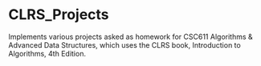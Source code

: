 # CLRS_Projects
Implements various projects asked as homework for CSC611 Algorithms &amp; Advanced Data Structures, which uses the CLRS book, Introduction to Algorithms, 4th Edition.
